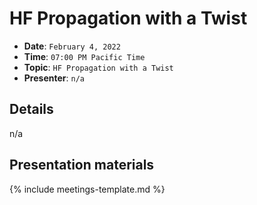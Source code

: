 # HF Propagation with a Twist

* **Date**: `February 4, 2022`
* **Time**: `07:00 PM Pacific Time`
* **Topic**: `HF Propagation with a Twist`
* **Presenter**: `n/a`

## Details

n/a

## Presentation materials

{% include meetings-template.md %}

